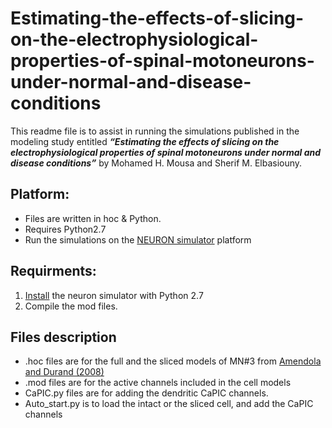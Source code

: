 # Estimating-the-effects-of-slicing-on-the-electrophysiological-properties-of-spinal-motoneurons-under-normal-and-disease-conditions
This readme file is to assist in running the simulations published in the modeling study entitled <b><i>“Estimating the effects of slicing on the electrophysiological properties of spinal motoneurons under normal and disease conditions”</i></b> by Mohamed H. Mousa and Sherif M. Elbasiouny.

## Platform:
* Files are written in hoc & Python. 
* Requires Python2.7
* Run the simulations on the  [NEURON simulator](https://neuron.yale.edu/neuron/what_is_neuron) platform

## Requirments:
1. [Install](https://www.neuron.yale.edu/neuron/static/py_doc/programming/python.html) the neuron simulator with Python 2.7 
2. Compile the mod files.

## Files description
* .hoc files are for the full and the sliced models of MN#3 from [Amendola and Durand (2008)](https://onlinelibrary.wiley.com/doi/full/10.1002/cne.21818)
* .mod files are for the active channels included in the cell models
* CaPIC.py files are for adding the dendritic CaPIC channels.
* Auto_start.py is to load the intact or the sliced cell, and add the CaPIC channels
